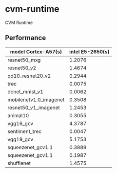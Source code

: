 # cvm-runtime
CVM Runtime



## Performance

model  Cortex\-A57(s) | intel E5\-2650(s) | 
-|-
resnet50_mxg | 1.2076| 0.3807
resnet50_v2 |1.4674| 0.5005
qd10_resnet20_v2|0.2944|0.1605
trec | 0.0075| 0.0028
dcnet_mnist_v1|0.0062|0.0057
mobilenetv1.0_imagenet|0.3508| 0.1483
resnet50_v1_imagenet|1.2453|0.3429
animal10 | 0.3055 | 0.1466
vgg16_gcv|4.3787| 0.6092
sentiment_trec|0.0047| 0.0022
vgg19_gcv|5.1753| 0.7513
squeezenet_gcv1.1|0.3889| 0.0895
squeezenet_gcv1.1|0.1987| 0.1319
shufflenet|1.4575| 0.7697
